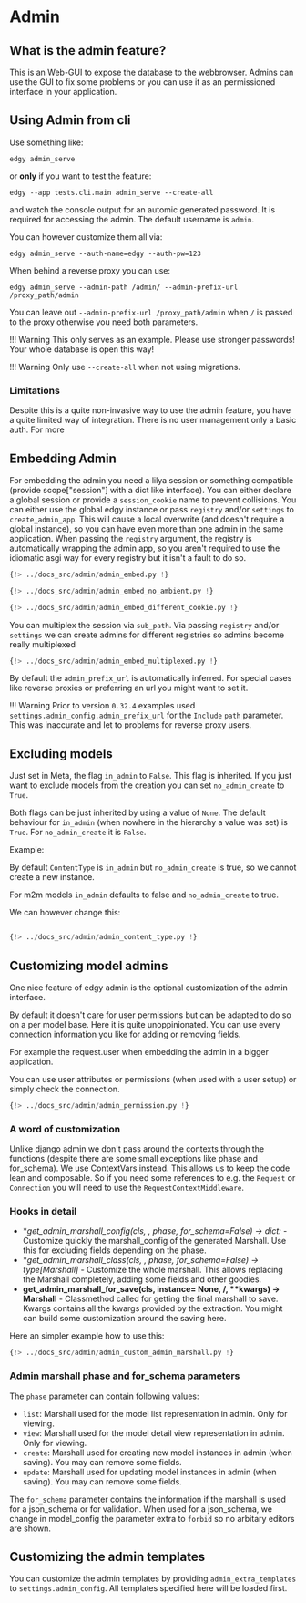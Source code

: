 # Admin

## What is the admin feature?

This is an Web-GUI to expose the database to the webbrowser.
Admins can use the GUI to fix some problems or you can use it as an permissioned interface in your application.

## Using Admin from cli

Use something like:

`edgy admin_serve`

or **only** if you want to test the feature:

`edgy --app tests.cli.main admin_serve --create-all`

and watch the console output for an automic generated password. It is required for
accessing the admin. The default username is `admin`.

You can however customize them all via:

`edgy admin_serve --auth-name=edgy --auth-pw=123`

When behind a reverse proxy you can use:

`edgy admin_serve --admin-path /admin/ --admin-prefix-url /proxy_path/admin`

You can leave out `--admin-prefix-url /proxy_path/admin` when `/` is passed to the proxy otherwise you need both parameters.

!!! Warning
    This only serves as an example. Please use stronger passwords! Your whole database is open this way!

!!! Warning
    Only use `--create-all` when not using migrations.

### Limitations

Despite this is a quite non-invasive way to use the admin feature, you have a quite limited
way of integration. There is no user management only a basic auth.
For more

## Embedding Admin

For embedding the admin you need a lilya session or something compatible (provide scope["session"] with a dict like interface).
You can either declare a global session or provide a `session_cookie` name to prevent collisions.
You can either use the global edgy instance or pass `registry` and/or `settings` to `create_admin_app`. This will cause a local overwrite (and doesn't require a global instance), so you
can have even more than one admin in the same application.
When passing the `registry` argument, the registry is automatically wrapping the admin app, so you aren't required to use the idiomatic asgi way for every registry but it isn't a fault to do so.

```python title="Global session"
{!> ../docs_src/admin/admin_embed.py !}
```

```python title="Global session no ambient edgy"
{!> ../docs_src/admin/admin_embed_no_ambient.py !}
```

```python title="Different cookie"
{!> ../docs_src/admin/admin_embed_different_cookie.py !}
```

You can multiplex the session via `sub_path`.
Via passing `registry` and/or `settings` we can create admins for different registries
so admins become really multiplexed

```python title="Multiplexed"
{!> ../docs_src/admin/admin_embed_multiplexed.py !}
```


By default the `admin_prefix_url` is automatically inferred. For special cases like reverse proxies or preferring an url you might want to set it.

!!! Warning
    Prior to version `0.32.4` examples used `settings.admin_config.admin_prefix_url` for the `Include` `path` parameter.
    This was inaccurate and let to problems for reverse proxy users.

## Excluding models

Just set in Meta, the flag `in_admin` to `False`. This flag is inherited.
If you just want to exclude models from the creation you can set `no_admin_create` to `True`.

Both flags can be just inherited by using a value of `None`. The default behaviour for `in_admin` (when nowhere in the hierarchy a value was set) is `True`.
For `no_admin_create` it is `False`.

Example:

By default `ContentType` is `in_admin` but `no_admin_create` is true, so we cannot create a new instance.

For m2m models `in_admin` defaults to false and `no_admin_create` to true.

We can however change this:

```python title="Creatable ContentType" hl_lines="11"

{!> ../docs_src/admin/admin_content_type.py !}
```

## Customizing model admins

One nice feature of edgy admin is the optional customization of the admin interface.

By default it doesn't care for user permissions but can be adapted to do so on a per model base.
Here it is quite unoppinionated. You can use every connection information you like for adding or removing fields.

For example the request.user when embedding the admin in a bigger application.

You can use user attributes or permissions (when used with a user setup) or simply check the connection.

```python title="Permission example"
{!> ../docs_src/admin/admin_permission.py !}
```

### A word of customization

Unlike django admin we don't pass around the contexts through the functions (despite there are some small exceptions like phase and for_schema).
We use ContextVars instead. This allows us to keep the code lean and composable.
So if you need some references to e.g. the `Request` or `Connection` you will need to use the `RequestContextMiddleware`.

### Hooks in detail

- **get_admin_marshall_config(cls, *, phase, for_schema=False) -> dict:** - Customize quickly the marshall_config of the generated Marshall. Use this for excluding fields depending on the phase.
- **get_admin_marshall_class(cls, *, phase, for_schema=False) -> type[Marshall]** - Customize the whole marshall. This allows replacing the Marshall completely, adding some fields and other goodies.
- **get_admin_marshall_for_save(cls, instance= None, /, \*\*kwargs) -> Marshall** - Classmethod called for getting the final marshall to save. Kwargs contains all the kwargs provided by the extraction. You might can build some customization around the saving here.

Here an simpler example how to use this:

```python title="Basic customization example"
{!> ../docs_src/admin/admin_custom_admin_marshall.py !}
```

### Admin marshall phase and for_schema parameters

The `phase` parameter can contain following values:
- `list`: Marshall used for the model list representation in admin. Only for viewing.
- `view`: Marshall used for the model detail view representation in admin. Only for viewing.
- `create`: Marshall used for creating new model instances in admin (when saving). You may can remove some fields.
- `update`: Marshall used for updating model instances in admin (when saving). You may can remove some fields.

The `for_schema` parameter contains the information if the marshall is used for a json_schema or for validation. When used for a json_schema,
we change in model_config the parameter extra to `forbid` so no arbitary editors are shown.

## Customizing the admin templates

You can customize the admin templates by providing `admin_extra_templates` to `settings.admin_config`.
All templates specified here will be loaded first.
